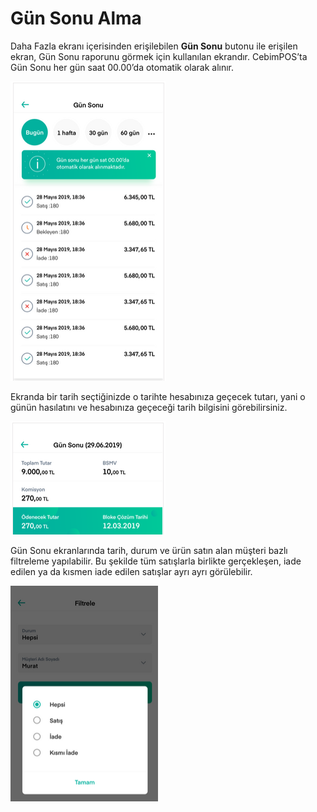# Gün Sonu Alma

Daha Fazla ekranı içerisinden erişilebilen **Gün Sonu** butonu ile erişilen ekran, Gün Sonu raporunu görmek için kullanılan ekrandır. CebimPOS’ta Gün Sonu her gün saat 00.00’da otomatik olarak alınır.

![](../.gitbook/assets/15%20%281%29.png)

Ekranda bir tarih seçtiğinizde o tarihte hesabınıza geçecek tutarı, yani o günün hasılatını ve hesabınıza geçeceği tarih bilgisini görebilirsiniz.

![](../.gitbook/assets/16%20%281%29.png)

Gün Sonu ekranlarında tarih, durum ve ürün satın alan müşteri bazlı filtreleme yapılabilir. Bu şekilde tüm satışlarla birlikte gerçekleşen, iade edilen ya da kısmen iade edilen satışlar ayrı ayrı görülebilir.

![](../.gitbook/assets/17%20%281%29.png)

